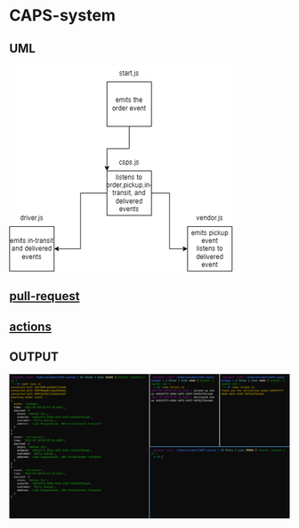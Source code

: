 # CAPS-system

## UML

![UML](./assets/class12.png)

## [pull-request](https://github.com/Mhsalameh/CAPS-system/pull/2)

## [actions](https://github.com/Mhsalameh/CAPS-system/actions)

## OUTPUT

![console log looks like](./assets/class12-output.png)
